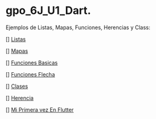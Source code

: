 # gpo_6J_U1_Dart.
Ejemplos de Listas, Mapas, Funciones, Herencias y Class:

[] [Listas](https://dartpad.dev/d755928079928a0471ca5bcd1add12a6) 

[] [Mapas](https://dartpad.dev/1b3953de6db331bb6b9cc61fe0b539f3)

[] [Funciones Basicas](https://dartpad.dev/f8e76d39af05220fc01f9f866f3280e1)

[] [Funciones Flecha](https://dartpad.dev/0df68f6316401fde32d4eba36d734afd)

[] [Clases](https://dartpad.dev/f8e76d39af05220fc01f9f866f3280e1)

[] [Herencia](https://dartpad.dev/672da2c5e7c17d933e9a84067c249452)

[] [Mi Primera vez En Flutter](https://dartpad.dev/2c0dd1b4f06b26d5a5652a95f635aa13)
